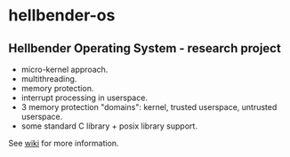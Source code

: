 # hellbender-os
Hellbender Operating System - research project
----------------------------------------------

  * micro-kernel approach.
  * multithreading.
  * memory protection.
  * interrupt processing in userspace.
  * 3 memory protection "domains": kernel, trusted userspace, untrusted userspace.
  * some standard C library + posix library support.

See [wiki](https://github.com/hellbender-os/hellbender-os/wiki)
for more information.